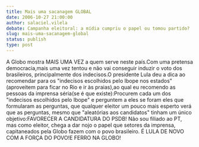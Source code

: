 ```yaml
---
title: Mais uma sacanagem GLOBAL
date: 2006-10-27 21:00:00
author: salaciel.vilela
debate: Campanha eleitoral: a mídia cumpriu o papel ou tomou partido?
slug: mais-uma-sacanagem-global
status: publish 
type: post
---
```


A Globo mostra MAIS UMA VEZ a quem serve neste país.Com uma pretensa democracia,mais uma vez tentou e não vai conseguir induzir o voto dos brasileiros, principalmente dos indecisos.O presidente Lula deu a dica ao recomendar para os "indecisos escolhidos pelo Ibope nos estados"(aproveitem para ficar no Rio e ir às praias),ao qual eu recomendo as pessoas da imprensa séria(se é que existe):Procurem cada um dos "indecisos escolhidos pelo Ibope" e perguntem a eles se foram eles que formularam as perguntas, que qualquer eleitor um pouco mais esperto verá que as perguntas, mesmo que "aleatórias aos candidatos" tinham um único objetivo:FAVORECER A CANDIDATURA DO PSDB! 
Não sou filiado ao PT, mas como eleitor, chega a dar nojo o papel que setores da imprensa, capitaneados pela Globo fazem com o povo brasileiro.
É LULA DE NOVO COM A FORÇA DO POVO!E FERRO NA GLOBO!
